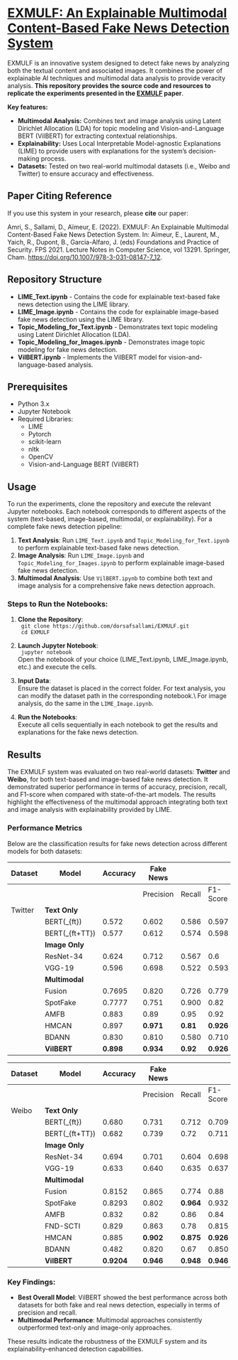 # [EXMULF: An Explainable Multimodal Content-Based Fake News Detection System](https://link.springer.com/chapter/10.1007/978-3-031-08147-7_12)

EXMULF is an innovative system designed to detect fake news by analyzing both the textual content and associated images. It combines the power of explainable AI techniques and multimodal data analysis to provide veracity analysis. **This repository provides the source code and resources to replicate the experiments presented in the [EXMULF](https://link.springer.com/chapter/10.1007/978-3-031-08147-7_12) paper**.

**Key features:**
- **Multimodal Analysis:** Combines text and image analysis using Latent Dirichlet Allocation (LDA) for topic modeling and Vision-and-Language BERT (VilBERT) for extracting contextual relationships.
- **Explainability:** Uses Local Interpretable Model-agnostic Explanations (LIME) to provide users with explanations for the system’s decision-making process.
- **Datasets:** Tested on two real-world multimodal datasets (i.e., Weibo and Twitter) to ensure accuracy and effectiveness.

## Paper Citing Reference

If you use this system in your research, please **cite** our paper:

Amri, S., Sallami, D., Aïmeur, E. (2022). EXMULF: An Explainable Multimodal Content-Based Fake News Detection System. In: Aïmeur, E., Laurent, M., Yaich, R., Dupont, B., Garcia-Alfaro, J. (eds) Foundations and Practice of Security. FPS 2021. Lecture Notes in Computer Science, vol 13291. Springer, Cham. https://doi.org/10.1007/978-3-031-08147-7_12.

## Repository Structure

- **LIME_Text.ipynb** - Contains the code for explainable text-based fake news detection using the LIME library.
- **LIME_Image.ipynb** - Contains the code for explainable image-based fake news detection using the LIME library.
- **Topic_Modeling_for_Text.ipynb** - Demonstrates text topic modeling using Latent Dirichlet Allocation (LDA).
- **Topic_Modeling_for_Images.ipynb** - Demonstrates image topic modeling for fake news detection.
- **VilBERT.ipynb** - Implements the VilBERT model for vision-and-language-based analysis.

## Prerequisites

- Python 3.x
- Jupyter Notebook
- Required Libraries:
  - LIME
  - Pytorch
  - scikit-learn
  - nltk
  - OpenCV
  - Vision-and-Language BERT (VilBERT)

## Usage

To run the experiments, clone the repository and execute the relevant Jupyter notebooks. Each notebook corresponds to different aspects of the system (text-based, image-based, multimodal, or explainability). For a complete fake news detection pipeline:

1. **Text Analysis**: Run `LIME_Text.ipynb` and `Topic_Modeling_for_Text.ipynb` to perform explainable text-based fake news detection.
2. **Image Analysis**: Run `LIME_Image.ipynb` and `Topic_Modeling_for_Images.ipynb` to perform explainable image-based fake news detection.
3. **Multimodal Analysis**: Use `VilBERT.ipynb` to combine both text and image analysis for a comprehensive fake news detection approach.

### Steps to Run the Notebooks:
1. **Clone the Repository**:\
   ``` git clone https://github.com/dorsafsallami/EXMULF.git```\
   ``` cd EXMULF```
2. **Launch Jupyter Notebook**:\
   ``` jupyter notebook```\
Open the notebook of your choice (LIME_Text.ipynb, LIME_Image.ipynb, etc.) and execute the cells.
3. **Input Data**:\
Ensure the dataset is placed in the correct folder. For text analysis, you can modify the dataset path in the corresponding notebook.\ 
For image analysis, do the same in the ```LIME_Image.ipynb```.

4. **Run the Notebooks**:\
Execute all cells sequentially in each notebook to get the results and explanations for the fake news detection.

## Results

The EXMULF system was evaluated on two real-world datasets: **Twitter** and **Weibo**, for both text-based and image-based fake news detection. It demonstrated superior performance in terms of accuracy, precision, recall, and F1-score when compared with state-of-the-art models. The results highlight the effectiveness of the multimodal approach integrating both text and image analysis with explainability provided by LIME.

### Performance Metrics

Below are the classification results for fake news detection across different models for both datasets:

| Dataset  | Model           | Accuracy | Fake News |           |           | Real News |           |
|----------|-----------------|----------|-----------|-----------|-----------|-----------|-----------|
|          |                 |          | Precision | Recall    | F1-Score  | Precision | Recall    | F1-Score |
| Twitter  | **Text Only**    |          |           |           |           |           |           |
|          | BERT\(_{ft}\)    | 0.572    | 0.602     | 0.586     | 0.597     | 0.543     | 0.553     | 0.544     |
|          | BERT\(_{ft+TT}\) | 0.577    | 0.612     | 0.574     | 0.598     | 0.551     | 0.564     | 0.556     |
|          | **Image Only**   |          |           |           |           |           |           |
|          | ResNet-34        | 0.624    | 0.712     | 0.567     | 0.6       | 0.558     | 0.72      | 0.62      |
|          | VGG-19           | 0.596    | 0.698     | 0.522     | 0.593     | 0.531     | 0.698     | 0.597     |
|          | **Multimodal**   |          |           |           |           |           |           |
|          | Fusion           | 0.7695   | 0.820     | 0.726     | 0.779     | 0.719     | 0.798     | 0.748     |
|          | SpotFake         | 0.7777   | 0.751     | 0.900     | 0.82      | 0.832     | 0.606     | 0.701     |
|          | AMFB             | 0.883    | 0.89      | 0.95      | 0.92      | 0.87      | 0.76      | 0.741     |
|          | HMCAN            | 0.897    | **0.971** | **0.81**  | **0.926** | **0.853** | **0.979** | **0.912** |
|          | BDANN            | 0.830    | 0.810     | 0.580     | 0.710     | 0.830     | 0.930     | 0.880     |
|          | **VilBERT**      | **0.898**| **0.934** | **0.92**  | **0.926** | **0.859** | **0.88**  | **0.869** |

| Dataset  | Model           | Accuracy | Fake News |           |           | Real News |           |
|----------|-----------------|----------|-----------|-----------|-----------|-----------|-----------|
|          |                 |          | Precision | Recall    | F1-Score  | Precision | Recall    | F1-Score |
| Weibo    | **Text Only**    |          |           |           |           |           |           |
|          | BERT\(_{ft}\)    | 0.680    | 0.731     | 0.712     | 0.709     | 0.667     | 0.646     | 0.666     |
|          | BERT\(_{ft+TT}\) | 0.682    | 0.739     | 0.72      | 0.711     | 0.672     | 0.684     | 0.673     |
|          | **Image Only**   |          |           |           |           |           |           |
|          | ResNet-34        | 0.694    | 0.701     | 0.604     | 0.698     | 0.671     | 0.711     | 0.699     |
|          | VGG-19           | 0.633    | 0.640     | 0.635     | 0.637     | 0.637     | 0.641     | 0.639     |
|          | **Multimodal**   |          |           |           |           |           |           |
|          | Fusion           | 0.8152   | 0.865     | 0.774     | 0.88      | 0.764     | 0.889     | 0.74      |
|          | SpotFake         | 0.8293   | 0.802     | **0.964** | 0.932     | 0.847     | 0.876     | 0.86      |
|          | AMFB             | 0.832    | 0.82      | 0.86      | 0.84      | 0.85      | 0.81      | 0.83      |
|          | FND-SCTI         | 0.829    | 0.863     | 0.78      | 0.815     | 0.920     | 0.835     | 0.82      |
|          | HMCAN            | 0.885    | **0.902** | **0.875** | **0.926** | **0.856** | **0.926** | **0.890** |
|          | BDANN            | 0.482    | 0.820     | 0.67      | 0.850     | 0.80      | 0.85      | 0.830     |
|          | **VilBERT**      | **0.9204**| **0.946** | **0.948**| **0.946** | **0.879** | **0.893** | **0.885** |

### Key Findings:
- **Best Overall Model**: VilBERT showed the best performance across both datasets for both fake and real news detection, especially in terms of precision and recall.
- **Multimodal Performance**: Multimodal approaches consistently outperformed text-only and image-only approaches.

These results indicate the robustness of the EXMULF system and its explainability-enhanced detection capabilities.

